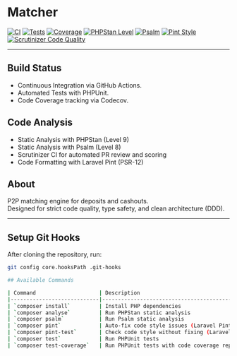 # Matcher

[![CI](https://github.com/haspadar/matcher/actions/workflows/ci.yml/badge.svg)](https://github.com/haspadar/matcher/actions/workflows/ci.yml)
[![Tests](https://img.shields.io/badge/Tests-Passing-brightgreen)](https://github.com/haspadar/matcher/actions/workflows/ci.yml)
[![Coverage](https://codecov.io/gh/haspadar/matcher/branch/main/graph/badge.svg)](https://codecov.io/gh/haspadar/matcher)
[![PHPStan Level](https://img.shields.io/badge/PHPStan-Level%209-brightgreen)](https://phpstan.org/)
[![Psalm](https://img.shields.io/badge/psalm-level%208-brightgreen)](https://psalm.dev)
[![Pint Style](https://img.shields.io/badge/Code%20Style-PSR--12-blue)](https://github.com/laravel/pint)
[![Scrutinizer Code Quality](https://scrutinizer-ci.com/g/haspadar/matcher/badges/quality-score.png?b=main)](https://scrutinizer-ci.com/g/haspadar/matcher/?branch=main)

---

## Build Status

- Continuous Integration via GitHub Actions.
- Automated Tests with PHPUnit.
- Code Coverage tracking via Codecov.

## Code Analysis

- Static Analysis with PHPStan (Level 9)
- Static Analysis with Psalm (Level 8)
- Scrutinizer CI for automated PR review and scoring
- Code Formatting with Laravel Pint (PSR-12)

## About

P2P matching engine for deposits and cashouts.  
Designed for strict code quality, type safety, and clean architecture (DDD).

---

## Setup Git Hooks

After cloning the repository, run:

```bash
git config core.hooksPath .git-hooks

## Available Commands

| Command                    | Description                                    |
|----------------------------|------------------------------------------------|
| `composer install`         | Install PHP dependencies                       |
| `composer analyse`         | Run PHPStan static analysis                    |
| `composer psalm`           | Run Psalm static analysis                      |
| `composer pint`            | Auto-fix code style issues (Laravel Pint)      |
| `composer pint-test`       | Check code style without fixing (Laravel Pint) |
| `composer test`            | Run PHPUnit tests                              |
| `composer test-coverage`   | Run PHPUnit tests with code coverage report    |